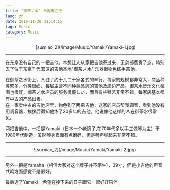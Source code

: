 ```yaml
---
title: “御茶ノ水” 乐器街之行
lang: zh
date: 2016-11-30 11:14:15
tags: Music
category: Music
---
```

<center>![sumiao_2](/image/Music/Yamaki/Yamaki-1.jpg)</center>

----------------------------------------  
在东京没有自己的一把吉他，本想让人从家把吉他寄过来，无奈邮费贵了点，特别去了位于东京千代田区的吉他圣地"御茶ノ水" 乐器街物色练手吉他。  

在御茶之水街上，入驻了约十几二十家各式的琴行，每家的规模都非常大，商品种类繁多，分类很细，每层主营不同种类品牌的吉他及周边产品。御茶水音乐文化氛围也很好，御茶ノ水店员的服务很優しい，而且有些琴艺非常不错，每家店基本都有中古的产品出售。  
在一家卖中古的吉他店里，物色到了两把吉他，这家的店员帮我调音，看到他没有用调音器，挨拶后得知他练了20多年的吉他。他说像他这样的人在御茶水很常见。  

两把吉他中，一把是Yamaki（日本一个老牌子,在70年代多以手工做琴为主）于1980年代制造，虽然琴身表面有点磨碎，但是琴声弹起来非常不错。  

----------------------------------------  

<center>![sumiao_2](/image/Music/Yamaki/Yamaki-2.jpg)</center>

----------------------------------------  
另外一把是Yamaha（相信大家对这个牌子并不陌生），39寸，但是小吉他的声音共鸣方面感觉不是很好。  

最后选了Yamaki，希望在接下来的日子跟它一起好好陪伴。  
